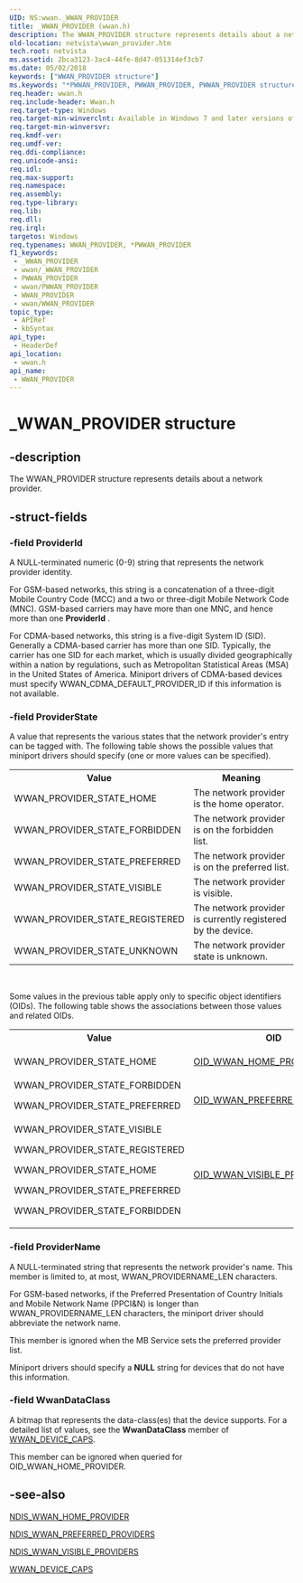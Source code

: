```yaml
---
UID: NS:wwan._WWAN_PROVIDER
title: _WWAN_PROVIDER (wwan.h)
description: The WWAN_PROVIDER structure represents details about a network provider.
old-location: netvista\wwan_provider.htm
tech.root: netvista
ms.assetid: 2bca3123-3ac4-44fe-8d47-051314ef3cb7
ms.date: 05/02/2018
keywords: ["WWAN_PROVIDER structure"]
ms.keywords: "*PWWAN_PROVIDER, PWWAN_PROVIDER, PWWAN_PROVIDER structure pointer [Network Drivers Starting with Windows Vista], WWAN_PROVIDER, WWAN_PROVIDER structure [Network Drivers Starting with Windows Vista], WwanRef_a76aa69a-8c66-40a4-bda0-5ce66cc57790.xml, _WWAN_PROVIDER, netvista.wwan_provider, wwan/PWWAN_PROVIDER, wwan/WWAN_PROVIDER"
req.header: wwan.h
req.include-header: Wwan.h
req.target-type: Windows
req.target-min-winverclnt: Available in Windows 7 and later versions of Windows.
req.target-min-winversvr: 
req.kmdf-ver: 
req.umdf-ver: 
req.ddi-compliance: 
req.unicode-ansi: 
req.idl: 
req.max-support: 
req.namespace: 
req.assembly: 
req.type-library: 
req.lib: 
req.dll: 
req.irql: 
targetos: Windows
req.typenames: WWAN_PROVIDER, *PWWAN_PROVIDER
f1_keywords:
 - _WWAN_PROVIDER
 - wwan/_WWAN_PROVIDER
 - PWWAN_PROVIDER
 - wwan/PWWAN_PROVIDER
 - WWAN_PROVIDER
 - wwan/WWAN_PROVIDER
topic_type:
 - APIRef
 - kbSyntax
api_type:
 - HeaderDef
api_location:
 - wwan.h
api_name:
 - WWAN_PROVIDER
---
```


# _WWAN_PROVIDER structure


## -description

The WWAN_PROVIDER structure represents details about a network provider.

## -struct-fields

### -field ProviderId

A NULL-terminated numeric (0-9) string that represents the network provider identity.
     

For GSM-based networks, this string is a concatenation of a three-digit Mobile Country Code (MCC) and
     a two or three-digit Mobile Network Code (MNC). GSM-based carriers may have more than one MNC, and hence
     more than one 
     <b>ProviderId</b> .

For CDMA-based networks, this string is a five-digit System ID (SID). Generally a CDMA-based carrier
     has more than one SID. Typically, the carrier has one SID for each market, which is usually divided
     geographically within a nation by regulations, such as Metropolitan Statistical Areas (MSA) in the
     United States of America. Miniport drivers of CDMA-based devices must specify
     WWAN_CDMA_DEFAULT_PROVIDER_ID if this information is not available.

### -field ProviderState

A value that represents the various states that the network provider's entry can be tagged with.
     The following table shows the possible values that miniport drivers should specify (one or more values
     can be specified).
     

<table>
<tr>
<th>Value</th>
<th>Meaning</th>
</tr>
<tr>
<td>
WWAN_PROVIDER_STATE_HOME

</td>
<td>
The network provider is the home operator.

</td>
</tr>
<tr>
<td>
WWAN_PROVIDER_STATE_FORBIDDEN

</td>
<td>
The network provider is on the forbidden list.

</td>
</tr>
<tr>
<td>
WWAN_PROVIDER_STATE_PREFERRED

</td>
<td>
The network provider is on the preferred list.

</td>
</tr>
<tr>
<td>
WWAN_PROVIDER_STATE_VISIBLE

</td>
<td>
The network provider is visible.

</td>
</tr>
<tr>
<td>
WWAN_PROVIDER_STATE_REGISTERED

</td>
<td>
The network provider is currently registered by the device.

</td>
</tr>
<tr>
<td>
WWAN_PROVIDER_STATE_UNKNOWN

</td>
<td>
The network provider state is unknown.

</td>
</tr>
</table>
 

Some values in the previous table apply only to specific object identifiers (OIDs). The following
     table shows the associations between those values and related OIDs.

<table>
<tr>
<th>Value</th>
<th>OID</th>
</tr>
<tr>
<td>
WWAN_PROVIDER_STATE_HOME

</td>
<td>

<a href="https://docs.microsoft.com/windows-hardware/drivers/network/oid-wwan-home-provider">OID_WWAN_HOME_PROVIDER</a>


</td>
</tr>
<tr>
<td>
WWAN_PROVIDER_STATE_FORBIDDEN

WWAN_PROVIDER_STATE_PREFERRED

</td>
<td>

<a href="https://docs.microsoft.com/windows-hardware/drivers/network/oid-wwan-preferred-providers">OID_WWAN_PREFERRED_PROVIDERS</a>


</td>
</tr>
<tr>
<td>
WWAN_PROVIDER_STATE_VISIBLE

WWAN_PROVIDER_STATE_REGISTERED

WWAN_PROVIDER_STATE_HOME

WWAN_PROVIDER_STATE_PREFERRED

WWAN_PROVIDER_STATE_FORBIDDEN

</td>
<td>

<a href="https://docs.microsoft.com/windows-hardware/drivers/network/oid-wwan-visible-providers">OID_WWAN_VISIBLE_PROVIDERS</a>


</td>
</tr>
</table>

### -field ProviderName

A NULL-terminated string that represents the network provider's name. This member is limited to,
     at most, WWAN_PROVIDERNAME_LEN characters.
     

For GSM-based networks, if the Preferred Presentation of Country Initials and Mobile Network Name
     (PPCI&N) is longer than WWAN_PROVIDERNAME_LEN characters, the miniport driver should abbreviate the
     network name.

This member is ignored when the MB Service sets the preferred provider list.

Miniport drivers should specify a <b>NULL</b> string for devices that do not have this
     information.

### -field WwanDataClass

A bitmap that represents the data-class(es) that the device supports. For a detailed list of
     values, see the 
     <b>WwanDataClass</b> member of 
     <a href="https://docs.microsoft.com/windows-hardware/drivers/ddi/wwan/ns-wwan-_wwan_device_caps">WWAN_DEVICE_CAPS</a>.
     

This member can be ignored when queried for OID_WWAN_HOME_PROVIDER.

## -see-also

<a href="https://docs.microsoft.com/windows-hardware/drivers/ddi/ndiswwan/ns-ndiswwan-_ndis_wwan_home_provider">NDIS_WWAN_HOME_PROVIDER</a>



<a href="https://docs.microsoft.com/windows-hardware/drivers/ddi/ndiswwan/ns-ndiswwan-_ndis_wwan_preferred_providers">NDIS_WWAN_PREFERRED_PROVIDERS</a>



<a href="https://docs.microsoft.com/windows-hardware/drivers/ddi/ndiswwan/ns-ndiswwan-_ndis_wwan_visible_providers">NDIS_WWAN_VISIBLE_PROVIDERS</a>



<a href="https://docs.microsoft.com/windows-hardware/drivers/ddi/wwan/ns-wwan-_wwan_device_caps">WWAN_DEVICE_CAPS</a>

